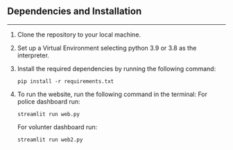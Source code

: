 ## Dependencies and Installation
----------------------------

1. Clone the repository to your local machine.

2. Set up a Virtual Environment selecting python 3.9 or 3.8 as the interpreter. 

3. Install the required dependencies by running the following command:
   ```
   pip install -r requirements.txt
   ```

4. To run the website, run the following command in the terminal:
   For police dashboard run:
   ```
   streamlit run web.py
   ```
   For volunter dashboard run:
   ```
   streamlit run web2.py
   ```
